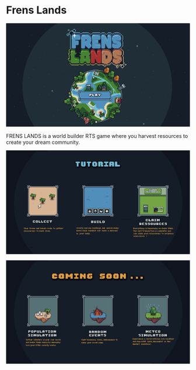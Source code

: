 #  Frens Lands

![This is an image](/assets/FrensLands.png)

FRENS LANDS is a world builder RTS game where you harvest resources to create your dream community.


![This is an image](/assets/Tutorial_ExplainFast.gif)

![This is an image](/assets/Tutorial_FutureFeatures.gif)

